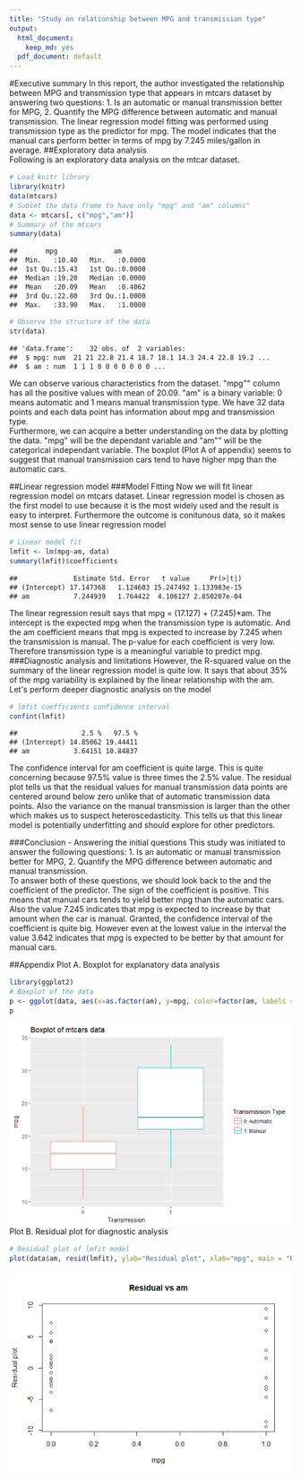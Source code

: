 ```yaml
---
title: "Study on relationship between MPG and transmission type"
output:
  html_document:
    keep_md: yes
  pdf_document: default
---
```


#Executive summary
In this report, the author investigated the relationship between MPG and transmission type that appears in mtcars dataset by answering two questions: 1. Is an automatic or manual transmission better for MPG, 2. Quantify the MPG difference between automatic and manual transmission. The linear regression model fitting was performed using transmission type as the predictor for mpg. The model indicates that the manual cars perform better in terms of mpg by 7.245 miles/gallon in average.
##Exploratory data analysis  
Following is an exploratory data analysis on the mtcar dataset. 

```r
# Load knitr library
library(knitr)
data(mtcars)
# Subset the data frame to have only "mpg" and "am" columns"
data <- mtcars[, c("mpg","am")]
# Summary of the mtcars
summary(data)
```

```
##       mpg              am        
##  Min.   :10.40   Min.   :0.0000  
##  1st Qu.:15.43   1st Qu.:0.0000  
##  Median :19.20   Median :0.0000  
##  Mean   :20.09   Mean   :0.4062  
##  3rd Qu.:22.80   3rd Qu.:1.0000  
##  Max.   :33.90   Max.   :1.0000
```

```r
# Observe the structure of the data
str(data)
```

```
## 'data.frame':	32 obs. of  2 variables:
##  $ mpg: num  21 21 22.8 21.4 18.7 18.1 14.3 24.4 22.8 19.2 ...
##  $ am : num  1 1 1 0 0 0 0 0 0 0 ...
```
We can observe various characteristics from the dataset. "mpg"" column has all the positive values with mean of 20.09. "am" is a binary variable: 0 means automatic and 1 means manual transmission type. We have 32 data points and each data point has information about mpg and transmission type.  
Furthermore, we can acquire a better understanding on the data by plotting the data. "mpg" will be the dependant variable and "am"" will be the categorical independant variable. The boxplot (Plot A of appendix) seems to suggest that manual transmission cars tend to have higher mpg than the automatic cars.  


##Linear regression model
###Model Fitting
Now we will fit linear regression model on mtcars dataset. Linear regression model is chosen as the first model to use because it is the most widely used and the result is easy to interpret. Furthermore the outcome is conitunous data, so it makes most sense to use linear regression model

```r
# Linear model fit
lmfit <- lm(mpg~am, data)
summary(lmfit)$coefficients
```

```
##              Estimate Std. Error   t value     Pr(>|t|)
## (Intercept) 17.147368   1.124603 15.247492 1.133983e-15
## am           7.244939   1.764422  4.106127 2.850207e-04
```
The linear regression result says that mpg = (17.127) + (7.245)*am. The intercept is the expected mpg when the transmission type is automatic. And the am coefficient means that mpg is expected to increase by 7.245 when the transmission is manual. The p-value for each coefficient is very low. Therefore transmission type is a meaningful variable to predict mpg. 
###Diagnostic analysis and limitations
However, the R-squared value on the summary of the linear regression model is quite low. It says that about 35% of the mpg variability is explained by the linear relationship with the am. Let's perform deeper diagnostic analysis on the model

```r
# lmfit coefficients confidence interval
confint(lmfit)
```

```
##                2.5 %   97.5 %
## (Intercept) 14.85062 19.44411
## am           3.64151 10.84837
```
The confidence interval for am coefficient is quite large. This is quite concerning because 97.5% value is three times the 2.5% value. The residual plot tells us that the residual values for manual transmission data points are centered around below zero unlike that of automatic transmission data points. Also the variance on the manual transmission is larger than the other which makes us to suspect heteroscedasticity. This tells us that this linear model is potentially underfitting and should explore for other predictors.

###Conclusion - Answering the initial questions
This study was initiated to answer the following questions: 1. Is an automatic or manual transmission better for MPG, 2. Quantify the MPG difference between automatic and manual transmission.  
To answer both of these questions, we should look back to the and the coefficient of the predictor. The sign of the coefficient is positive. This means that manual cars tends to yield better mpg than the automatic cars. Also the value 7.245 indicates that mpg is expected to increase by that amount when the car is manual. Granted, the confidence interval of the coefficient is quite big. However even at the lowest value in the interval the value 3.642 indicates that mpg is expected to be better by that amount for manual cars.

##Appendix
Plot A. Boxplot for explanatory data analysis

```r
library(ggplot2)
# Boxplot of the data
p <- ggplot(data, aes(x=as.factor(am), y=mpg, color=factor(am, labels = c("0: Automatic", "1: Manual")))) + geom_boxplot() + labs(title = "Boxplot of mtcars data")+ xlab("Transmission")+ylab("mpg")+labs(color="Transmission Type")
p
```

![](final_project_files/figure-html/unnamed-chunk-4-1.png)<!-- -->
Plot B. Residual plot for diagnostic analysis

```r
# Residual plot of lmfit model
plot(data$am, resid(lmfit), ylab="Residual plot", xlab="mpg", main = "Residual vs am")
```

![](final_project_files/figure-html/unnamed-chunk-5-1.png)<!-- -->
